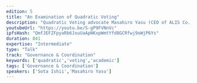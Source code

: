 ```yaml
---
edition: 5
title: "An Examination of Quadratic Voting"
description: "Quadratic Voting advocate Masahiro Yasu (CEO of ALIS Co., Ltd.), who, upon request by RadicalexChange co-writer, Glen Weyl, founded the Japanese division of Radical Markets,  and Sota Ishii (CTO of ALIS Co., Ltd.) implemented and tested multiple Democratic Voting Mechanisms such as Majority Judgement and Quadratic Voting using his own Web3 community. The Economics Design involved in these experiments was supervised by Mechanism Design scholar and Professor of Economics at Keiou University, Professor Sakai. In this talk we will go over the findings done in these experiments that were based on economic theories, on an advancing Web3."
youtubeUrl: "https://youtu.be/S-gP9FVNnVc"
ipfsHash: "QmfJEFZFpyaRb6JxuUaApNKxpWmtYfd8GCRfwj9oWjP6Ys"
duration: 841
expertise: "Intermediate"
type: "Talk"
track: "Governance & Coordination"
keywords: ['quadratic','voting','academic']
tags: ['Governance & Coordination']
speakers: ['Sota Ishii','Masahiro Yasu']
---
```

